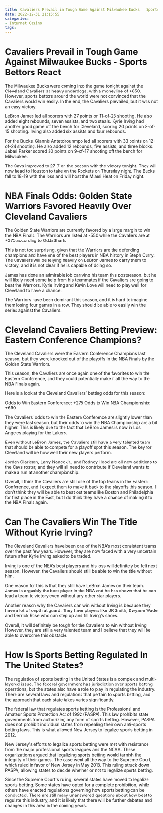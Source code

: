 ```yaml
---
title: Cavaliers Prevail in Tough Game Against Milwaukee Bucks   Sports Bettors React
date: 2022-12-31 21:15:55
categories:
- Internet Casino
tags:
---
```



#  Cavaliers Prevail in Tough Game Against Milwaukee Bucks - Sports Bettors React

The Milwaukee Bucks were coming into the game tonight against the Cleveland Cavaliers as heavy underdogs, with a moneyline of +650. However, sports bettors around the world were not convinced that the Cavaliers would win easily. In the end, the Cavaliers prevailed, but it was not an easy victory.

LeBron James led all scorers with 27 points on 11-of-23 shooting. He also added eight rebounds, seven assists, and two steals. Kyrie Irving had another good game off the bench for Cleveland, scoring 20 points on 8-of-15 shooting. Irving also added six assists and four rebounds.

For the Bucks, Giannis Antetokounmpo led all scorers with 33 points on 12-of-24 shooting. He also added 12 rebounds, five assists, and three blocks. Jabari Parker scored 20 points on 9-of-17 shooting off the bench for Milwaukee.

The Cavs improved to 27-7 on the season with the victory tonight. They will now head to Houston to take on the Rockets on Thursday night. The Bucks fall to 18-19 with the loss and will host the Miami Heat on Friday night.

#  NBA Finals Odds: Golden State Warriors Favored Heavily Over Cleveland Cavaliers

The Golden State Warriors are currently favored by a large margin to win the NBA Finals. The Warriors are listed at -550 while the Cavaliers are at +375 according to OddsShark.

This is not too surprising, given that the Warriors are the defending champions and have one of the best players in NBA history in Steph Curry. The Cavaliers will be relying heavily on LeBron James to carry them to victory, and it is not clear if he is capable of doing so.

James has done an admirable job carrying his team this postseason, but he will likely need some help from his teammates if the Cavaliers are going to beat the Warriors. Kyrie Irving and Kevin Love will need to play well for Cleveland to have a chance.

The Warriors have been dominant this season, and it is hard to imagine them losing four games in a row. They should be able to easily win the series against the Cavaliers.

#  Cleveland Cavaliers Betting Preview: Eastern Conference Champions?

The Cleveland Cavaliers were the Eastern Conference Champions last season, but they were knocked out of the playoffs in the NBA Finals by the Golden State Warriors.

This season, the Cavaliers are once again one of the favorites to win the Eastern Conference, and they could potentially make it all the way to the NBA Finals again.

Here is a look at the Cleveland Cavaliers’ betting odds for this season:

Odds to Win Eastern Conference: +275
Odds to Win NBA Championship: +650

The Cavaliers’ odds to win the Eastern Conference are slightly lower than they were last season, but their odds to win the NBA Championship are a bit higher. This is likely due to the fact that LeBron James is now in Los Angeles playing for the Lakers.

Even without LeBron James, the Cavaliers still have a very talented team that should be able to compete for a playoff spot this season. The key for Cleveland will be how well their new players perform.

Jordan Clarkson, Larry Nance Jr., and Rodney Hood are all new additions to the Cavs roster, and they will all need to contribute if Cleveland wants to make a run at another championship.

Overall, I think the Cavaliers are still one of the top teams in the Eastern Conference, and I expect them to make it back to the playoffs this season. I don’t think they will be able to beat out teams like Boston and Philadelphia for first place in the East, but I do think they have a chance of making it to the NBA Finals again.

#  Can The Cavaliers Win The Title Without Kyrie Irving?

The Cleveland Cavaliers have been one of the NBA’s most consistent teams over the past few years. However, they are now faced with a very uncertain future after Kyrie Irving asked to be traded.

Irving is one of the NBA’s best players and his loss will definitely be felt next season. However, the Cavaliers should still be able to win the title without him.

One reason for this is that they still have LeBron James on their team. James is arguably the best player in the NBA and he has shown that he can lead a team to victory even without any other star players.

Another reason why the Cavaliers can win without Irving is because they have a lot of depth at guard. They have players like JR Smith, Dwyane Wade and Derrick Rose who can step up and fill Irving’s shoes.

Overall, it will definitely be tough for the Cavaliers to win without Irving. However, they are still a very talented team and I believe that they will be able to overcome this obstacle.

#  How Is Sports Betting Regulated In The United States?

The regulation of sports betting in the United States is a complex and multi-layered issue. The federal government has jurisdiction over sports betting operations, but the states also have a role to play in regulating the industry. There are several laws and regulations that pertain to sports betting, and the approach that each state takes varies significantly.

The federal law that regulates sports betting is the Professional and Amateur Sports Protection Act of 1992 (PASPA). This law prohibits state governments from authorizing any form of sports betting. However, PASPA does not prohibit individual states from repealing their own anti-sports betting laws. This is what allowed New Jersey to legalize sports betting in 2012.

New Jersey's efforts to legalize sports betting were met with resistance from the major professional sports leagues and the NCAA. These organizations argued that legalizing sports betting would tarnish the integrity of their games. The case went all the way to the Supreme Court, which ruled in favor of New Jersey in May 2018. This ruling struck down PASPA, allowing states to decide whether or not to legalize sports betting.

Since the Supreme Court's ruling, several states have moved to legalize sports betting. Some states have opted for a complete prohibition, while others have enacted regulations governing how sports betting can be conducted. There are still many unanswered questions about how best to regulate this industry, and it is likely that there will be further debates and changes in this area in the coming years.